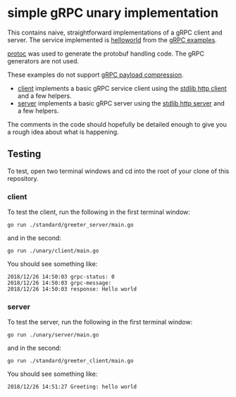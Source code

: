 # simple gRPC unary implementation

This contains naive, straightforward implementations of a gRPC client and server.  The service implemented is [helloworld](../services/helloworld) from the [gRPC examples](https://github.com/grpc/grpc-go/tree/7b141362910abb44ee44416797a8da21659d5ae4/examples/helloworld/helloworld).

[protoc](https://github.com/golang/protobuf) was used to generate the protobuf handling code.  The gRPC generators are not used.

These examples do not support [gRPC payload compression](https://github.com/grpc/grpc/blob/d8662f5704ec6f03122943f9baa5ed07b88a1fdf/doc/compression.md).

* [client](./client) implements a basic gRPC service client using the [stdlib http client](https://golang.org/pkg/net/http/) and a few helpers.
* [server](./server) implements a basic gRPC server using the [stdlib http server](https://golang.org/pkg/net/http/) and a few helpers.

The comments in the code should hopefully be detailed enough to give you a rough idea about what is happening.

## Testing

To test, open two terminal windows and cd into the root of your clone of this repository.

### client
To test the client, run the following in the first terminal window:

```shell
go run ./standard/greeter_server/main.go
```

and in the second:

```shell
go run ./unary/client/main.go
```

You should see something like:

```
2018/12/26 14:50:03 grpc-status: 0
2018/12/26 14:50:03 grpc-message:
2018/12/26 14:50:03 response: Hello world
```

### server

To test the server, run the following in the first terminal window:

```shell
go run ./unary/server/main.go
```

and in the second:

```shell
go run ./standard/greeter_client/main.go
```

You should see something like:

```
2018/12/26 14:51:27 Greeting: hello world
```


